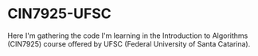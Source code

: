 # CIN7925-UFSC
Here I'm gathering the code I'm learning in the Introduction to Algorithms (CIN7925) course offered by UFSC (Federal University of Santa Catarina).
